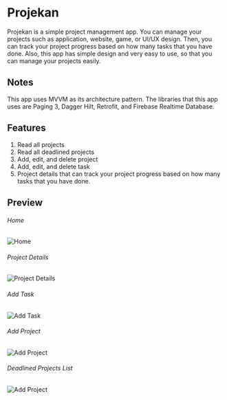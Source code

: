 # Projekan
Projekan is a simple project management app. You can manage your projects such as application, website, game, or UI/UX design. Then, you can track your project progress based on how many tasks that you have done. Also, this app has simple design and very easy to use, so that you can manage your projects easily.

## Notes
This app uses MVVM as its architecture pattern. The libraries that this app uses are Paging 3, Dagger Hilt, Retrofit, and Firebase Realtime Database.

## Features
1. Read all projects
2. Read all deadlined projects
3. Add, edit, and delete project
4. Add, edit, and delete task
5. Project details that can track your project progress based on how many tasks that you have done.

## Preview
###### Home
![Home](https://i.postimg.cc/jD1SsWWK/01-Home.jpg)

###### Project Details
![Project Details](https://i.postimg.cc/VSbL5YMt/02-Project-Details.jpg)

###### Add Task
![Add Task](https://i.postimg.cc/jw0q7GQF/03-Add-New-Task.jpg)

###### Add Project
![Add Project](https://i.postimg.cc/VrqfBDKL/04-Add-New-Project.jpg)

###### Deadlined Projects List
![Add Project](https://i.postimg.cc/zHqJdKQw/05-Deadlined-Projects.jpg)
